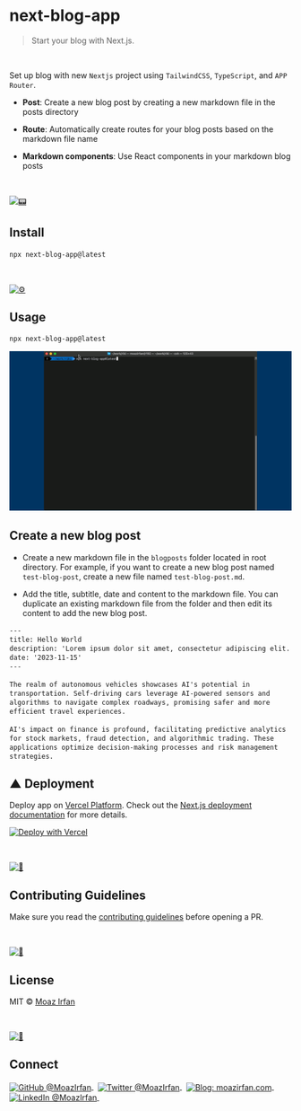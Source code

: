
# next-blog-app

> Start your blog with Next.js.

<br>

Set up blog with new `Nextjs` project using
`TailwindCSS`, `TypeScript`, and `APP Router`.

- **Post**: Create a new blog post by creating a new markdown file in the posts directory

- **Route**: Automatically create routes for your blog posts based on the markdown file name

- **Markdown components**: Use React components in your markdown blog posts

<br>

[![📟](https://github.com/MoazIrfan/wc-cli/raw/main/.github/install.png)](./../../)


## Install

```sh
npx next-blog-app@latest
```
<br>

[![⚙️](https://github.com/MoazIrfan/wc-cli/raw/main/.github/usage.png)](./../../)

## Usage

```sh
npx next-blog-app@latest
```

[![📟](https://raw.githubusercontent.com/MoazIrfan/next-blog-app/main/.github/next-blog-app.gif)](./../../)

## Create a new blog post

- Create a new markdown file in the `blogposts` folder located in root directory. For example, if you want to create a new blog post named `test-blog-post`, create a new file named `test-blog-post.md`.

- Add the title, subtitle, date and content to the markdown file. You can duplicate an existing markdown file from the folder and then edit its content to add the new blog post.

```mdx
---
title: Hello World
description: 'Lorem ipsum dolor sit amet, consectetur adipiscing elit.
date: '2023-11-15'
---

The realm of autonomous vehicles showcases AI's potential in transportation. Self-driving cars leverage AI-powered sensors and algorithms to navigate complex roadways, promising safer and more efficient travel experiences.

AI's impact on finance is profound, facilitating predictive analytics for stock markets, fraud detection, and algorithmic trading. These applications optimize decision-making processes and risk management strategies.
```

## ▲ Deployment

Deploy app on [Vercel Platform](https://vercel.com/new/git/external?repository-url=https%3A%2F%2Fgithub.com%2Fooade%2FNextSimpleStarter). Check out the [Next.js deployment documentation](https://nextjs.org/docs/deployment) for more details.

[![Deploy with Vercel](https://vercel.com/button)](https://vercel.com/new/git/external?repository-url=https%3A%2F%2Fgithub.com%2Fooade%2FNextSimpleStarter)

<br>

[![📃](https://raw.githubusercontent.com/MoazIrfan/wc-cli/main/.github/conduct.png)](./../../)

## Contributing Guidelines

Make sure you read the [contributing guidelines](https://github.com/MoazIrfan/next-blog-app/blob/main/contributing.md) before opening a PR.

<br>

[![📃](https://raw.githubusercontent.com/MoazIrfan/wc-cli/main/.github/license.png)](./../../)

## License

MIT © [Moaz Irfan](https://moazirfan.com)

<br>

[![🙌](https://github.com/MoazIrfan/wc-cli/raw/main/.github/connect.png)](./../../)

## Connect

<div align="left">
    <p>
    <a href="https://github.com/MoazIrfan">
        <img alt="GitHub @MoazIrfan" align="center" src="https://img.shields.io/badge/GITHUB-gray.svg?colorB=6cc644&style=flat" />
    </a>&nbsp;
    <a href="https://twitter.com/MoazIrfan/">
        <img alt="Twitter @MoazIrfan" align="center" src="https://img.shields.io/badge/TWITTER-gray.svg?colorB=1da1f2&style=flat" />
    </a>&nbsp;
    <a href="https://moazirfan.com/">
        <img alt="Blog: moazirfan.com" align="center" src="https://img.shields.io/badge/MY%20BLOG-gray.svg?colorB=4D2AFF&style=flat" />
    </a>&nbsp;
    <a href="https://www.linkedin.com/in/moazirfan/">
        <img alt="LinkedIn @MoazIrfan" align="center" src="https://img.shields.io/badge/LINKEDIN-gray.svg?colorB=0077b5&style=flat" />
    </a>&nbsp;
</p>
</div>
